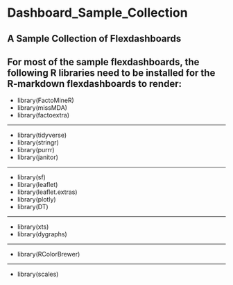 # Dashboard_Sample_Collection
## A Sample Collection of Flexdashboards

For most of the sample flexdashboards, the following R libraries need to be installed for the R-markdown flexdashboards to render:
-----
- library(FactoMineR)
- library(missMDA)
- library(factoextra)
-----
- library(tidyverse)
- library(stringr)
- library(purrr)
- library(janitor)
-----
- library(sf)
- library(leaflet)
- library(leaflet.extras)
- library(plotly)
- library(DT)
-----
- library(xts)
- library(dygraphs)
-----
- library(RColorBrewer)
-----
- library(scales)






